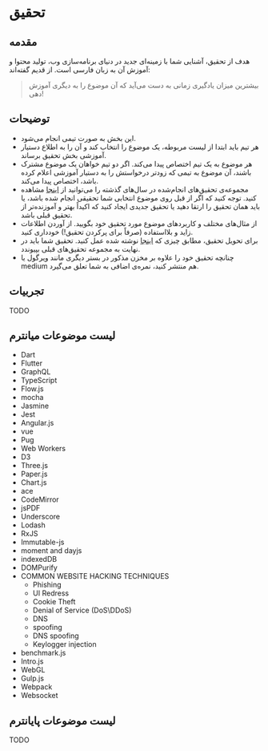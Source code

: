 # تحقیق

## مقدمه
هدف از تحقیق، آشنایی شما با زمینه‌ای جدید در دنیای برنامه‌سازی وب، تولید محتوا و آموزش آن به زبان فارسی است. از قدیم گفته‌اند:


> بیشترین میزان یادگیری زمانی به دست می‌آید که آن موضوع را به دیگری آموزش دهی! 


## توضیحات
- این بخش به صورت تیمی انجام می‌شود.
- هر تیم باید ابتدا از لیست مربوطه، یک موضوع را انتخاب کند و آن را به اطلاع دستیار آموزشی بخش تحقیق برساند.
- هر موضوع به یک تیم اختصاص پیدا می‌کند. اگر دو تیم خواهان یک موضوع مشترک باشند، آن موضوع به تیمی که زودتر درخواستش را به دستیار آموزشی اعلام کرده باشد،
اختصاص پیدا می‌کند.
- مجموعه‌ی تحقیق‌های انجام‌شده در سال‌های گذشته را می‌توانید از [اینجا](https://github.com/ssc-public/Web-Workshop) مشاهده کنید. توجه کنید که اگر از قبل روی موضوع انتخابی شما تحقیقی انجام شده باشد، یا باید همان تحقیق را ارتقا دهید یا تحقیق جدیدی ایجاد کنید که اکیداً بهتر و آموزنده‌تر از تحقیق قبلی باشد.
- از مثال‌های مختلف و کاربردهای موضوع مورد تحقیق خود بگویید. از آوردن اطلاعات زاید و بلااستفاده (صرفاً برای پرکردن تحقیق!) خودداری کنید. 
- برای تحویل تحقیق، مطابق چیزی که [اینجا](https://github.com/ssc-public/Web-Workshop#%D9%86%D8%AD%D9%88%D9%87-%D9%85%D8%B4%D8%A7%D8%B1%DA%A9%D8%AA) نوشته شده عمل کنید. تحقیق شما باید در نهایت به مجموعه تحقیق‌های قبلی بپیوندد.
- چنانچه تحقیق خود را علاوه بر مخزن مذکور در بستر دیگری مانند ویرگول یا medium هم منتشر کنید، نمره‌ی اضافی به شما تعلق می‌گیرد.
## تجربیات
TODO
## لیست موضوعات میانترم
- Dart
- Flutter
- GraphQL
- TypeScript
- Flow.js
- mocha
- Jasmine
- Jest
- Angular.js
- vue
- Pug
- Web Workers
- D3
- Three.js
- Paper.js
- Chart.js
- ace
- CodeMirror
- jsPDF
- Underscore
- Lodash
- RxJS
- Immutable-js
- moment and dayjs
- indexedDB
- DOMPurify
- COMMON WEBSITE HACKING TECHNIQUES
    - Phishing
    - UI Redress
    - Cookie Theft
    - Denial of Service (DoS\DDoS)
    - DNS
    - spoofing
    - DNS spoofing
    - Keylogger injection
- benchmark.js
- Intro.js
- WebGL
- Gulp.js
- Webpack
- Websocket

## لیست موضوعات پایانترم
TODO
